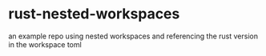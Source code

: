 # rust-nested-workspaces
an example repo using nested workspaces and referencing the rust version in the workspace toml
